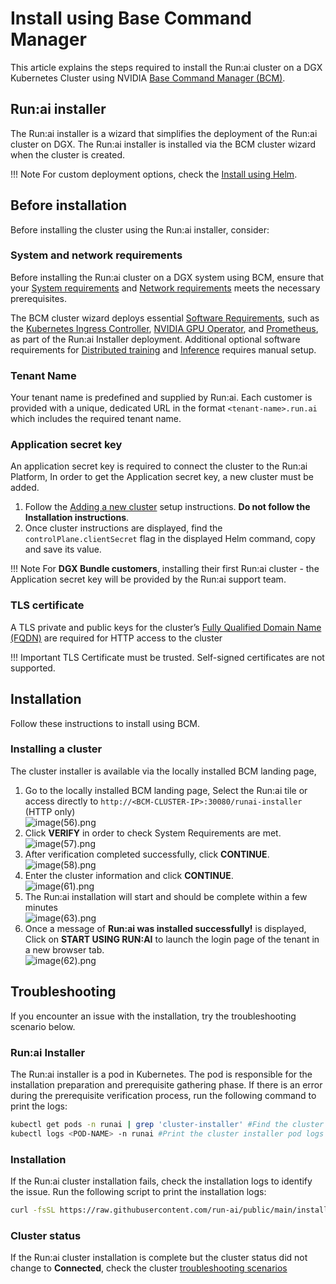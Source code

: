 # Install using Base Command Manager

This article explains the steps required to install the Run:ai cluster on a DGX Kubernetes Cluster using NVIDIA [Base Command Manager (BCM)](https://docs.nvidia.com/base-command-manager/index.html).

## Run:ai installer

The Run:ai installer is a wizard that simplifies the deployment of the Run:ai cluster on DGX. The Run:ai installer is installed via the BCM cluster wizard when the cluster is created.

!!! Note For custom deployment options, check the [Install using Helm](install-using-helm.md).

## Before installation

Before installing the cluster using the Run:ai installer, consider:

### System and network requirements

Before installing the Run:ai cluster on a DGX system using BCM, ensure that your [System requirements](system-requirements.md) and [Network requirements](network-requirements.md) meets the necessary prerequisites.

The BCM cluster wizard deploys essential [Software Requirements](system-requirements.md#software-requirements), such as the [Kubernetes Ingress Controller](system-requirements.md#kubernetes-ingress-controller), [NVIDIA GPU Operator](system-requirements.md#nvidia-gpu-operator), and [Prometheus](system-requirements.md#prometheus), as part of the Run:ai Installer deployment. Additional optional software requirements for [Distributed training](system-requirements.md#distributed-training) and [Inference](system-requirements.md#inference) requires manual setup.

### Tenant Name

Your tenant name is predefined and supplied by Run:ai. Each customer is provided with a unique, dedicated URL in the format `<tenant-name>.run.ai` which includes the required tenant name.

### Application secret key

An application secret key is required to connect the cluster to the Run:ai Platform, In order to get the Application secret key, a new cluster must be added.

1. Follow the [Adding a new cluster](install-using-helm.md) setup instructions. **Do not follow the Installation instructions**.
2. Once cluster instructions are displayed, find the `controlPlane.clientSecret` flag in the displayed Helm command, copy and save its value.

!!! Note For **DGX Bundle customers**, installing their first Run:ai cluster - the Application secret key will be provided by the Run:ai support team.

### TLS certificate

A TLS private and public keys for the cluster’s [Fully Qualified Domain Name (FQDN)](system-requirements.md#fully-qualified-domain-name-fqdn) are required for HTTP access to the cluster

!!! Important TLS Certificate must be trusted. Self-signed certificates are not supported.

## Installation

Follow these instructions to install using BCM.

### Installing a cluster

The cluster installer is available via the locally installed BCM landing page,

1. Go to the locally installed BCM landing page, Select the Run:ai tile or access directly to `http://<BCM-CLUSTER-IP>:30080/runai-installer` (HTTP only)\
   ![image(56).png](img/bcm1.png)
2. Click **VERIFY** in order to check System Requirements are met.\
   ![image(57).png](img/bcm2.png)
3. After verification completed successfully, click **CONTINUE**.\
   ![image(58).png](img/bcm2.5.png)
4. Enter the cluster information and click **CONTINUE**.\
   ![image(61).png](img/bcm3.png)
5. The Run:ai installation will start and should be complete within a few minutes\
   ![image(63).png](img/bcm4.png)
6. Once a message of **Run:ai was installed successfully!** is displayed, Click on **START USING RUN:AI** to launch the login page of the tenant in a new browser tab.\
   ![image(62).png](img/bcm5.png)

## Troubleshooting

If you encounter an issue with the installation, try the troubleshooting scenario below.

### Run:ai Installer

The Run:ai installer is a pod in Kubernetes. The pod is responsible for the installation preparation and prerequisite gathering phase. If there is an error during the prerequisite verification process, run the following command to print the logs:

```bash
kubectl get pods -n runai | grep 'cluster-installer' #Find the cluster installer pod's name
kubectl logs <POD-NAME> -n runai #Print the cluster installer pod logs
```

### Installation

If the Run:ai cluster installation fails, check the installation logs to identify the issue. Run the following script to print the installation logs:

```bash
curl -fsSL https://raw.githubusercontent.com/run-ai/public/main/installation/get-installation-logs.sh
```

### Cluster status

If the Run:ai cluster installation is complete but the cluster status did not change to **Connected**, check the cluster [troubleshooting scenarios](../infrastructure-procedures/clusters.md#troubleshooting-scenarios)
